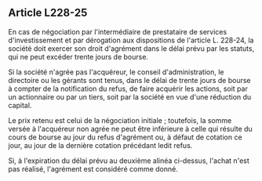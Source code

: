 Article L228-25
----
En cas de négociation par l'intermédiaire de prestataire de services
d'investissement et par dérogation aux dispositions de l'article L. 228-24, la
société doit exercer son droit d'agrément dans le délai prévu par les statuts,
qui ne peut excéder trente jours de bourse.

Si la société n'agrée pas l'acquéreur, le conseil d'administration, le
directoire ou les gérants sont tenus, dans le délai de trente jours de bourse à
compter de la notification du refus, de faire acquérir les actions, soit par un
actionnaire ou par un tiers, soit par la société en vue d'une réduction du
capital.

Le prix retenu est celui de la négociation initiale ; toutefois, la somme versée
à l'acquéreur non agrée ne peut être inférieure à celle qui résulte du cours de
bourse au jour du refus d'agrément ou, à défaut de cotation ce jour, au jour de
la dernière cotation précédant ledit refus.

Si, à l'expiration du délai prévu au deuxième alinéa ci-dessus, l'achat n'est
pas réalisé, l'agrément est considéré comme donné.
